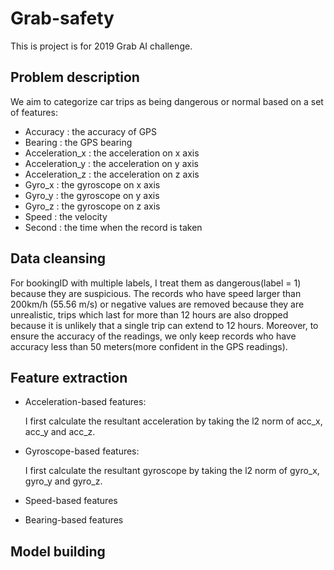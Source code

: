 # Grab-safety
This is project is for 2019 Grab AI challenge.
## Problem description
We aim to categorize car trips as being dangerous or normal based on a set of features:
- Accuracy : the accuracy of GPS
- Bearing : the GPS bearing
- Acceleration_x : the acceleration on x axis
- Acceleration_y : the acceleration on y axis
- Acceleration_z : the acceleration on z axis
- Gyro_x : the gyroscope on x axis
- Gyro_y : the gyroscope on y axis
- Gyro_z : the gyroscope on z axis
- Speed : the velocity
- Second : the time when the record is taken

## Data cleansing
For bookingID with multiple labels, I treat them as dangerous(label = 1) because they are suspicious. The records who have speed larger than 200km/h (55.56 m/s) or negative values are removed because they are unrealistic, trips which last for more than 12 hours are also dropped because it is unlikely that a single trip can extend to 12 hours. Moreover, to ensure the accuracy of the readings, we only keep records who have accuracy less than 50 meters(more confident in the GPS readings). 

## Feature extraction
- Acceleration-based features:

    I first calculate the resultant acceleration by taking the l2 norm of acc_x, acc_y and acc_z.
  
- Gyroscope-based features:

    I first calculate the resultant gyroscope by taking the l2 norm of gyro_x, gyro_y and gyro_z.
  
- Speed-based features

- Bearing-based features
  



## Model building

